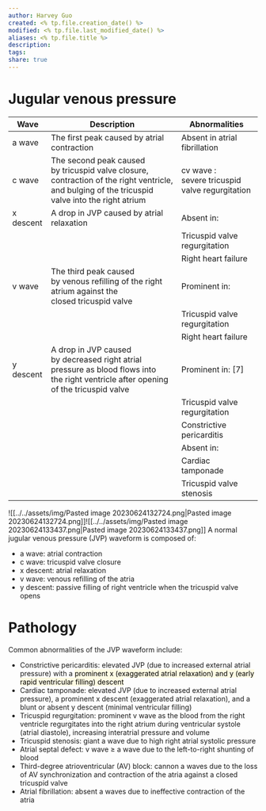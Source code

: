 ```yaml
---
author: Harvey Guo
created: <% tp.file.creation_date() %>
modified: <% tp.file.last_modified_date() %>
aliases: <% tp.file.title %>
description:
tags:
share: true
---
```


# Jugular venous pressure
| Wave      | Description                                                                                                                                     | Abnormalities                                  |
|-----------|-------------------------------------------------------------------------------------------------------------------------------------------------|------------------------------------------------|
| a wave    | The first peak caused by atrial contraction                                                                                                     | Absent in atrial fibrillation                  |
| c wave    | The second peak caused by tricuspid valve closure, contraction of the right ventricle, and bulging of the tricuspid valve into the right atrium | cv wave : severe tricuspid valve regurgitation |
| x descent | A drop in JVP caused by atrial relaxation                                                                                                       | Absent in:                                     |
|           |                                                                                                                                                 | Tricuspid valve regurgitation                  |
|           |                                                                                                                                                 | Right heart failure                            |
| v wave    | The third peak caused by venous refilling of the right atrium against the closed tricuspid valve                                                | Prominent in:                                  |
|           |                                                                                                                                                 | Tricuspid valve regurgitation                  |
|           |                                                                                                                                                 | Right heart failure                            |
| y descent | A drop in JVP caused by decreased right atrial pressure as blood flows into the right ventricle after opening of the tricuspid valve            | Prominent in: [7]                              |
|           |                                                                                                                                                 | Tricuspid valve regurgitation                  |
|           |                                                                                                                                                 | Constrictive pericarditis                      |
|           |                                                                                                                                                 | Absent in:                                     |
|           |                                                                                                                                                 | Cardiac tamponade                              |
|           |                                                                                                                                                 | Tricuspid valve stenosis                       |

![[../../assets/img/Pasted image 20230624132724.png|Pasted image 20230624132724.png]]![[../../assets/img/Pasted image 20230624133437.png|Pasted image 20230624133437.png]]
A normal jugular venous pressure (JVP) waveform is composed of:  
- a wave: atrial contraction  
- c wave: tricuspid valve closure  
- x descent: atrial relaxation  
- v wave: venous refilling of the atria  
- y descent: passive filling of right ventricle when the tricuspid valve opens
# Pathology
Common abnormalities of the JVP waveform include:  
- Constrictive pericarditis: elevated JVP (due to increased external atrial pressure) with a <mark style="background: #FFF3A34A;">prominent x (exaggerated atrial relaxation) and y (early rapid ventricular filling) descent</mark>  
- Cardiac tamponade: elevated JVP (due to increased external atrial pressure), a prominent x descent (exaggerated atrial relaxation), and a blunt or absent y descent (minimal ventricular filling)  
- Tricuspid regurgitation: prominent v wave as the blood from the right ventricle regurgitates into the right atrium during ventricular systole (atrial diastole), increasing interatrial pressure and volume  
- Tricuspid stenosis: giant a wave due to high right atrial systolic pressure  
- Atrial septal defect: v wave ≥ a wave due to the left-to-right shunting of blood  
- Third-degree atrioventricular (AV) block: cannon a waves due to the loss of AV synchronization and contraction of the atria against a closed tricuspid valve  
- Atrial fibrillation: absent a waves due to ineffective contraction of the atria